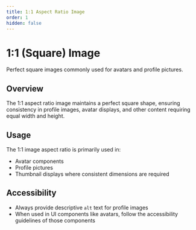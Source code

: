 ```yaml
---
title: 1:1 Aspect Ratio Image
order: 1
hidden: false
---
```


# 1:1 (Square) Image

Perfect square images commonly used for avatars and profile pictures.

## Overview

The 1:1 aspect ratio image maintains a perfect square shape, ensuring consistency in profile images, avatar displays, and other content requiring equal width and height.

## Usage

The 1:1 image aspect ratio is primarily used in:
* Avatar components
* Profile pictures
* Thumbnail displays where consistent dimensions are required

## Accessibility

* Always provide descriptive `alt` text for profile images
* When used in UI components like avatars, follow the accessibility guidelines of those components

